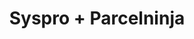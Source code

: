 ---
title: "Syspro + Parcelninja"
seoTitle: "Syspro Parcelninja Integration"
seoDescription: "Integrate Syspro with Parcelninja, and you'll be able to automate logistics, simplify the ordering process and save time - and money. Find out more about how a Syspro Parcelninja Integration can help your business."
lead: "Let Stock2Shop send fulfillment notifications to Parcelninja once orders are successfully raised in Syspro. Here’s how we can help you streamline your workflow."
type: "source-fulfillment"
source: "syspro"
channel: "parcelninja"
image: "/images/sap-shopify.png"
imageAlt: Syspro logo
tags: []
aliases:
    - /integrations/
---
